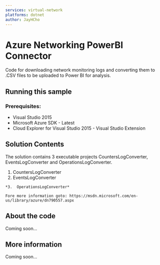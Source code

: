 ```yaml
---
services: virtual-network
platforms: dotnet
author: JayHCho
---
```


# Azure Networking PowerBI Connector

Code for downloading network monitoring logs and converting them to .CSV files to be uploaded to Power BI for analysis.
## Running this sample
### Prerequisites:

* Visual Studio 2015
* Microsoft Azure SDK - Latest
* Cloud Explorer for Visual Studio 2015 - Visual Studio Extension
 
## Solution Contents
The solution contains 3  executable projects CountersLogConverter, EventsLogConverter and OperationsLogConverter.

1.  CountersLogConverter
2.  EventsLogConverter
```
*3.  OperationsLogConverter*

Fore more information goto: https://msdn.microsoft.com/en-us/library/azure/dn790557.aspx
```
## About the code
Coming soon...
## More information
Coming soon...
